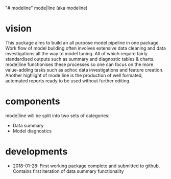 "# modeline" 
mode|line (aka modeline)

# vision
This package aims to build an all purpose model pipeline in one package. Work flow of model building often involves extensive data cleaning and data investigations all the way to model tuning. All of which require fairly standardised outputs such as summary and diagnostic tables & charts. mode|line functionises these processes so one can focus on the more value-adding tasks such as adhoc data investigations and feature creation. Another highlight of mode|line is the production of well formated, automated reports ready to be used without further editing.

# components
mode|line will be split into two sets of categories:
- Data summary
- Model diagnostics

# developments
- 2018-01-28: First working package complete and submitted to github. Contains first iteration of data summary functionality
